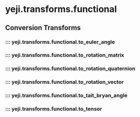 # yeji.transforms.functional

## Conversion Transforms

### ::: yeji.transforms.functional.to_euler_angle

### ::: yeji.transforms.functional.to_rotation_matrix

### ::: yeji.transforms.functional.to_rotation_quaternion

### ::: yeji.transforms.functional.to_rotation_vector

### ::: yeji.transforms.functional.to_tait_bryan_angle

### ::: yeji.transforms.functional.to_tensor
